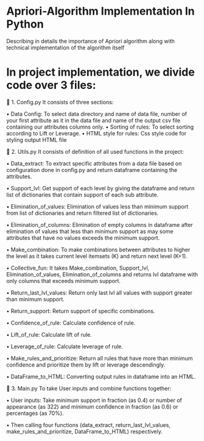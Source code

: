 # Apriori-Algorithm Implementation In Python
Describing in details the importance of Apriori algorithm along with technical implementation of the algorithm itself

# In project implementation, we divide code over 3 files:

	1. Config.py
It consists of three sections:

•	Data Config: To select data directory and name of data file, number of your first attribute as it in the data file and name of the output csv file containing our attributes columns only.
•	Sorting of rules: To select sorting according to Lift or Leverage.
•	HTML style for rules: Css style code for styling output HTML file

	2. Utils.py
It consists of definition of all used functions in the project:

•	Data_extract: To extract specific attributes from a data file based on configuration done in config.py and return dataframe containing the attributes.

•	Support_lvl: Get support of each level by giving the dataframe and return list of dictionaries that contain support of each sub attribute.

•	Elimination_of_values: Elimination of values less than minimum support from list of dictionaries and return filtered list of dictionaries.

•	Elimination_of_columns: Elimination of empty columns in dataframe after elimination of values that less than minimum support as may some attributes that have no values exceeds the minimum support.

•	Make_combination: To make combinations between attributes to higher the level as it takes current level itemsets (K) and return next level (K+1).

•	Collective_fun: It takes Make_combination, Support_lvl, Elimination_of_values, Elimination_of_columns and returns lvl dataframe with only columns that exceeds minimum support.


•	Return_last_lvl_values: Return only last lvl all values with support greater than minimum support.

•	Return_support: Return support of specific combinations.

•	Confidence_of_rule: Calculate confidence of rule.

•	Lift_of_rule: Calculate lift of rule.

•	Leverage_of_rule: Calculate leverage of rule.

•	Make_rules_and_prioritize: Return all rules that have more than minimum confidence and prioritize them by lift or leverage descendingly.

•	DataFrame_to_HTML: Converting output rules in dataframe into an HTML.

	3. Main.py
To take User inputs and combine functions together:

•	User inputs: Take minimum support in fraction (as 0.4) or number of appearance (as 322) and minimum confidence in fraction (as 0.6) or percentages (as 70%).

•	Then calling four functions (data_extract, return_last_lvl_values, make_rules_and_prioritize, DataFrame_to_HTML) respectively.

